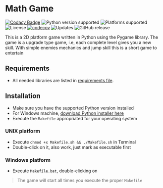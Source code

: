 # Math Game  
[![Codacy Badge](https://api.codacy.com/project/badge/Grade/6ef29bc45e904883bb46104eba7580b0)](https://app.codacy.com/app/gustavooquinteiro/mathgame?utm_source=github.com&utm_medium=referral&utm_content=gustavooquinteiro/mathgame&utm_campaign=Badge_Grade_Dashboard)
![Python version supported](https://img.shields.io/pypi/pyversions/django.svg) ![Platforms supported](https://img.shields.io/badge/platform-win--64%20%7C%20linux--64-lightgrey.svg) ![License](https://img.shields.io/pypi/l/pytz.svg) [![codecov](https://codecov.io/gh/gustavooquinteiro/mathgame/branch/master/graph/badge.svg)](https://codecov.io/gh/gustavooquinteiro/mathgame)
![Updates](https://pyup.io/repos/github/gustavooquinteiro/mathgame/shield.svg) ![GitHub release](https://img.shields.io/github/release/gustavooquinteiro/mathgame.svg?color=9cf)

This is a 2D platform game written in Python using the Pygame library.
The game is a upgrade type game, i.e, each complete level gives you a new skill.
With simple enemies mechanics and jump skill this is a short game to entertain

## Requirements ##

- All needed libraries are listed in [requirements file](requirements.txt).

## Installation ##

- Make sure you have the supported Python version installed
- For Windows machine, [download Python installer here](https://www.python.org/downloads)
- Execute the ```Makefile``` appropriated for your operating system

### UNIX platform ###

- Execute ```chmod +x Makefile.sh && ./Makefile.sh``` in Terminal
- Double-click on it, also work, just mark as executable first

### Windows platform ###

- Execute ```Makefile.bat```, double-clicking on

> The game will start all times you execute the proper ```Makefile```
